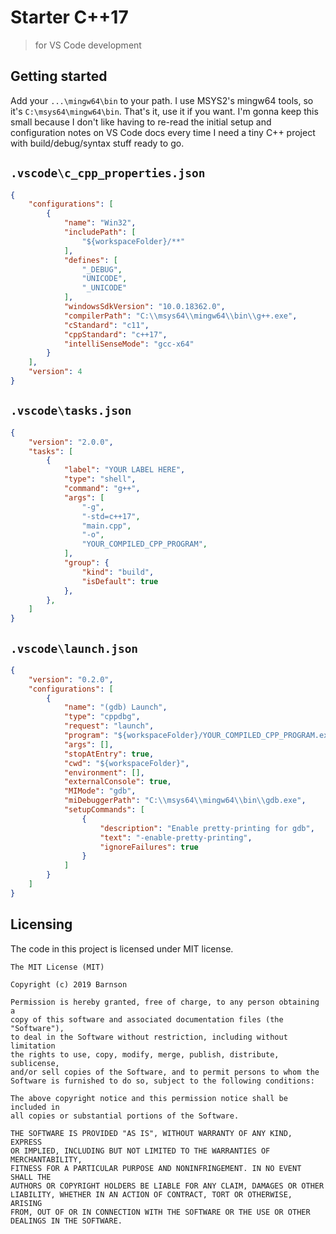 # Starter C++17
>for VS Code development

## Getting started

Add your `...\mingw64\bin` to your path.  I use MSYS2's mingw64 tools, so it's `C:\msys64\mingw64\bin`. That's it, use it if you want.  I'm gonna keep this small because I don't like having to re-read the initial setup and configuration notes on VS Code docs every time I need a tiny C++ project with build/debug/syntax stuff ready to go.

## `.vscode\c_cpp_properties.json`

```json
{
    "configurations": [
        {
            "name": "Win32",
            "includePath": [
                "${workspaceFolder}/**"
            ],
            "defines": [
                "_DEBUG",
                "UNICODE",
                "_UNICODE"
            ],
            "windowsSdkVersion": "10.0.18362.0",
            "compilerPath": "C:\\msys64\\mingw64\\bin\\g++.exe",
            "cStandard": "c11",
            "cppStandard": "c++17",
            "intelliSenseMode": "gcc-x64"
        }
    ],
    "version": 4
}
```

## `.vscode\tasks.json`

```json
{
    "version": "2.0.0",
    "tasks": [
        {
            "label": "YOUR LABEL HERE",
            "type": "shell",
            "command": "g++",
            "args": [
                "-g",
                "-std=c++17",
                "main.cpp",
                "-o",
                "YOUR_COMPILED_CPP_PROGRAM",
            ],
            "group": {
                "kind": "build",
                "isDefault": true
            },
        },
    ]
}

```


## `.vscode\launch.json`

```json
{
    "version": "0.2.0",
    "configurations": [
        {
            "name": "(gdb) Launch",
            "type": "cppdbg",
            "request": "launch",
            "program": "${workspaceFolder}/YOUR_COMPILED_CPP_PROGRAM.exe",
            "args": [],
            "stopAtEntry": true,
            "cwd": "${workspaceFolder}",
            "environment": [],
            "externalConsole": true,
            "MIMode": "gdb",
            "miDebuggerPath": "C:\\msys64\\mingw64\\bin\\gdb.exe",
            "setupCommands": [
                {
                    "description": "Enable pretty-printing for gdb",
                    "text": "-enable-pretty-printing",
                    "ignoreFailures": true
                }
            ]
        }
    ]
}

```

## Licensing

The code in this project is licensed under MIT license.

```
The MIT License (MIT)

Copyright (c) 2019 Barnson

Permission is hereby granted, free of charge, to any person obtaining a
copy of this software and associated documentation files (the "Software"),
to deal in the Software without restriction, including without limitation
the rights to use, copy, modify, merge, publish, distribute, sublicense,
and/or sell copies of the Software, and to permit persons to whom the
Software is furnished to do so, subject to the following conditions:

The above copyright notice and this permission notice shall be included in
all copies or substantial portions of the Software.

THE SOFTWARE IS PROVIDED "AS IS", WITHOUT WARRANTY OF ANY KIND, EXPRESS
OR IMPLIED, INCLUDING BUT NOT LIMITED TO THE WARRANTIES OF MERCHANTABILITY,
FITNESS FOR A PARTICULAR PURPOSE AND NONINFRINGEMENT. IN NO EVENT SHALL THE
AUTHORS OR COPYRIGHT HOLDERS BE LIABLE FOR ANY CLAIM, DAMAGES OR OTHER
LIABILITY, WHETHER IN AN ACTION OF CONTRACT, TORT OR OTHERWISE, ARISING
FROM, OUT OF OR IN CONNECTION WITH THE SOFTWARE OR THE USE OR OTHER
DEALINGS IN THE SOFTWARE.
```
